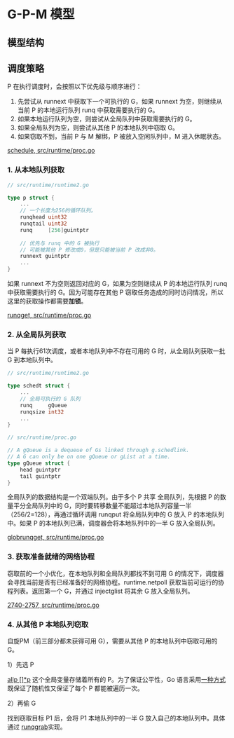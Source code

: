 # G-P-M 模型

## 模型结构





## 调度策略

P 在执行调度时，会按照以下优先级与顺序进行：

1. 先尝试从 runnext 中获取下一个可执行的 G，如果 runnext 为空，则继续从当前 P 的本地运行队列 runq 中获取需要执行的 G。
2. 如果本地运行队列为空，则尝试从全局队列中获取需要执行的 G。
3. 如果全局队列为空，则尝试从其他 P 的本地队列中窃取 G。
4. 如果窃取不到，当前 P 与 M 解绑，P 被放入空闲队列中，M 进入休眠状态。

[schedule, src/runtime/proc.go](https://cs.opensource.google/go/go/+/refs/tags/go1.20:src/runtime/proc.go;l=3318-3388;drc=ffb07d0c66db2f3f33faedf2927f9aa476d47720)

### 1. 从本地队列获取

```go
// src/runtime/runtime2.go

type p struct {
    ...
    // 一个长度为256的循环队列。
	runqhead uint32
	runqtail uint32
	runq     [256]guintptr
	
	// 优先与 runq 中的 G 被执行
    // 可能被其他 P 修改成0，但是只能被当前 P 改成非0。
	runnext guintptr
    ...
}
```

如果 runnext 不为空则返回对应的 G，如果为空则继续从 P 的本地运行队列 runq 中获取需要执行的 G。因为可能存在其他 P 窃取任务造成的同时访问情况，所以这里的获取操作都需要**加锁**。

[runqget, src/runtime/proc.go](https://cs.opensource.google/go/go/+/refs/tags/go1.20:src/runtime/proc.go;l=6070-6095;bpv=0;bpt=0)

### 2. 从全局队列获取

当 P 每执行61次调度，或者本地队列中不存在可用的 G 时，从全局队列获取一批 G 到本地队列中。

```go
// src/runtime/runtime2.go

type schedt struct {
    ...
    // 全局可执行的 G 队列
	runq     gQueue
	runqsize int32
    ...
}
```

```go
// src/runtime/proc.go

// A gQueue is a dequeue of Gs linked through g.schedlink. 
// A G can only be on one gQueue or gList at a time.
type gQueue struct {
	head guintptr
	tail guintptr
}
```

全局队列的数据结构是一个双端队列。由于多个 P 共享 全局队列，先根据 P 的数量平分全局队列中的 G，同时要转移数量不能超过本地队列容量一半（256/2=128），再通过循环调用 runqput 将全局队列中的 G 放入 P 的本地队列中。如果 P 的本地队列已满，调度器会将本地队列中的一半 G 放入全局队列。

[globrunqget, src/runtime/proc.go](https://cs.opensource.google/go/go/+/refs/tags/go1.20:src/runtime/proc.go;l=5753-5782;bpv=1;bpt=1)

### 3. 获取准备就绪的网络协程

窃取前的一个小优化，在本地队列和全局队列都找不到可用 G 的情况下，调度器会寻找当前是否有已经准备好的网络协程。runtime.netpoll 获取当前可运行的协程列表。返回第一个 G，并通过 injectglist 将其余 G 放入全局队列。

[2740-2757, src/runtime/proc.go](https://cs.opensource.google/go/go/+/refs/tags/go1.20:src/runtime/proc.go;l=2740-2757;drc=ffb07d0c66db2f3f33faedf2927f9aa476d47720;bpv=0;bpt=1)

### 4. 从其他 P 本地队列窃取

自旋PM（前三部分都未获得可用 G），需要从其他 P 的本地队列中窃取可用的 G。

1）先选 P

[allp []*p](https://cs.opensource.google/go/go/+/refs/tags/go1.20:src/runtime/runtime2.go;l=1150;bpv=0;bpt=1) 这个全局变量存储着所有的 P。为了保证公平性，Go 语言采用[一种方式](https://cs.opensource.google/go/go/+/refs/tags/go1.20:src/runtime/proc.go;l=3043-3047;bpv=0;bpt=1)既保证了随机性又保证了每个 P 都能被遍历一次。

2）再偷 G

找到窃取目标 P1 后，会将 P1 本地队列中的一半 G 放入自己的本地队列中。具体通过 [runqgrab](https://cs.opensource.google/go/go/+/refs/tags/go1.20:src/runtime/proc.go;l=6136-6190;bpv=0;bpt=1)实现。